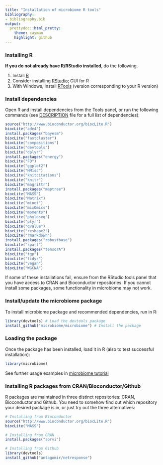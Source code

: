 ```yaml
---
title: "Installation of microbiome R tools"
bibliography: 
- bibliography.bib
output: 
  prettydoc::html_pretty:
    theme: cayman
    highlight: github
---
```

<!--
  %\VignetteEngine{knitr::rmarkdown}
  %\VignetteIndexEntry{microbiome tutorial - Installation}
  %\usepackage[utf8]{inputenc}
  %\VignetteEncoding{UTF-8}  
-->


### Installing R

**If you do not already have R/RStudio installed**, do the
following. 

  1. Install [R](http://www.r-project.org/) 
  1. Consider installing [RStudio](http://rstudio.org); GUI for R
  1. With Windows, install [RTools](http://cran.r-project.org/bin/windows/Rtools/) (version corresponding to your R version)


### Install dependencies

Open R and install dependencies from the Tools panel, or run the
following commands (see [DESCRIPTION](https://github.com/microbiome/microbiome/blob/master/DESCRIPTION) file for a full list of dependencies):


```r
source("http://www.bioconductor.org/biocLite.R")
biocLite("ade4")
install.packages("bayesm")
biocLite("fastcluster")
biocLite("compositions")
biocLite("devtools")
biocLite("dplyr")
install.packages("energy")
biocLite("FD")
biocLite("ggplot2")
biocLite("HMisc")
biocLite("knitcitations")
biocLite("knitr")
biocLite("magrittr")
install.packages("maptree")
biocLite("MASS")
biocLite("Matrix")
biocLite("minet")
biocLite("mixOmics")
biocLite("moments")
biocLite("phyloseq")
biocLite("plyr")
biocLite("qvalue")
biocLite("reshape2")
biocLite("rmarkdown")
install.packages("robustbase")
biocLite("rpart")
install.packages("tensorA")
biocLite("tgp")
biocLite("tidyr")
biocLite("vegan")
biocLite("WGCNA")
```

If some of these installations fail, ensure from the RStudio tools
panel that you have access to CRAN and Bioconductor repositories. If
you cannot install some packages, some functionality in microbiome may
not work.


### Install/update the microbiome package

To install microbiome package and recommended dependencies, run in R:


```r
library(devtools) # Load the devtools package
install_github("microbiome/microbiome") # Install the package
```

### Loading the package

Once the package has been installed, load it in R (also to test successful installation):


```r
library(microbiome)  
```

See further usage examples in [microbiome tutorial](https://github.com/microbiome/microbiome/blob/master/index./index.html)



### Installing R packages from CRAN/Bioconductor/Github

R packages are maintained in three distinct repositories: CRAN, Bioconductor and Github. You need to somehow find out which repository your desired package is in, or just try out the three alternatives:


```r
# Installing from Bioconductor
source("http://www.bioconductor.org/biocLite.R")
biocLite("MASS")

# Installing from CRAN
install.packages("sorvi")

# Installing from Github
library(devtools)
install_github("antagomir/netresponse")
```



